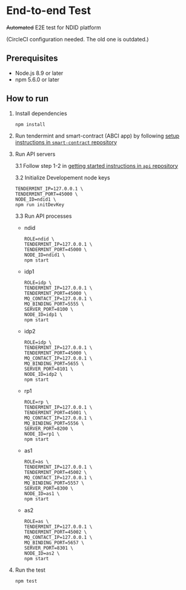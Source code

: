 # End-to-end Test

~~Automated~~ E2E test for NDID platform

(CircleCI configuration needed. The old one is outdated.)

## Prerequisites

- Node.js 8.9 or later
- npm 5.6.0 or later

## How to run

1.  Install dependencies

    ```
    npm install
    ```

2.  Run tendermint and smart-contract (ABCI app) by following [setup instructions in `smart-contract` repository](https://github.com/ndidplatform/smart-contract/tree/development#setup)

3.  Run API servers

    3.1 Follow step 1-2 in [getting started instructions in `api` repository](https://github.com/ndidplatform/api#getting-started)

    3.2 Initialize Developement node keys

    ```
    TENDERMINT_IP=127.0.0.1 \
    TENDERMINT_PORT=45000 \
    NODE_ID=ndid1 \
    npm run initDevKey
    ```

    3.3 Run API processes

    - ndid
      ```
      ROLE=ndid \
      TENDERMINT_IP=127.0.0.1 \
      TENDERMINT_PORT=45000 \
      NODE_ID=ndid1 \
      npm start
      ```

    - idp1

      ```
      ROLE=idp \
      TENDERMINT_IP=127.0.0.1 \
      TENDERMINT_PORT=45000 \
      MQ_CONTACT_IP=127.0.0.1 \
      MQ_BINDING_PORT=5555 \
      SERVER_PORT=8100 \
      NODE_ID=idp1 \
      npm start
      ```

    - idp2

      ```
      ROLE=idp \
      TENDERMINT_IP=127.0.0.1 \
      TENDERMINT_PORT=45000 \
      MQ_CONTACT_IP=127.0.0.1 \
      MQ_BINDING_PORT=5655 \
      SERVER_PORT=8101 \
      NODE_ID=idp2 \
      npm start
      ```

    - rp1

      ```
      ROLE=rp \
      TENDERMINT_IP=127.0.0.1 \
      TENDERMINT_PORT=45001 \
      MQ_CONTACT_IP=127.0.0.1 \
      MQ_BINDING_PORT=5556 \
      SERVER_PORT=8200 \
      NODE_ID=rp1 \
      npm start
      ```

    - as1
      ```
      ROLE=as \
      TENDERMINT_IP=127.0.0.1 \
      TENDERMINT_PORT=45002 \
      MQ_CONTACT_IP=127.0.0.1 \
      MQ_BINDING_PORT=5557 \
      SERVER_PORT=8300 \
      NODE_ID=as1 \
      npm start
      ```

    - as2
      ```
      ROLE=as \
      TENDERMINT_IP=127.0.0.1 \
      TENDERMINT_PORT=45002 \
      MQ_CONTACT_IP=127.0.0.1 \
      MQ_BINDING_PORT=5657 \
      SERVER_PORT=8301 \
      NODE_ID=as2 \
      npm start
      ```

4.  Run the test

    ```
    npm test
    ```

<!-- ## Run in Docker

### Prerequisites

- Docker CE 17.06+ Install docker
- docker-compose 1.14.0+ Install docker-compose

### Run

1.  Build docker container for test

2.  Run docker for smart contract (tendermint ABCI app) in [`smart-contract` repository](https://github.com/ndidplatform/smart-contract) (https://github.com/ndidplatform/smart-contract)

3.  Run docker for NDID API in [`api` repository](https://github.com/ndidplatform/api) (https://github.com/ndidplatform/api)

4.  -->
